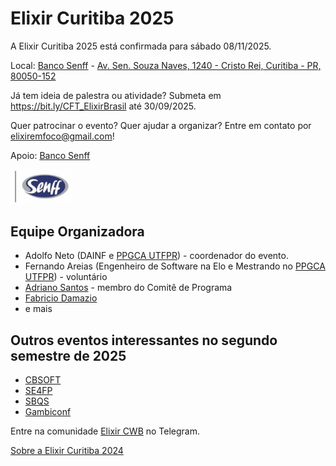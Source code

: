 
# Elixir Curitiba 2025

A Elixir Curitiba 2025 está confirmada para sábado 08/11/2025.

Local: [Banco Senff](https://bit.ly/BancoSenffSiteElixirCuritiba) - [Av. Sen. Souza Naves, 1240 - Cristo Rei, Curitiba - PR, 80050-152](https://share.google/eQGxiKHFiVYSEmkWU)




Já tem ideia de palestra ou atividade? Submeta em <https://bit.ly/CFT_ElixirBrasil> até 30/09/2025.

Quer patrocinar o evento?  Quer ajudar a organizar? Entre em contato por elixiremfoco@gmail.com!


Apoio: [Banco Senff](https://bit.ly/BancoSenffSiteElixirCuritiba)


<a href="https://bit.ly/BancoSenffSiteElixirCuritiba"><img src="/images/logo_senff.jpg" alt="logo Banco SENFF" style="width:100px;"></a>


## Equipe Organizadora

- Adolfo Neto (DAINF e [PPGCA UTFPR](https://www.utfpr.edu.br/cursos/programas-de-pos-graduacao/ppgca-ct)) - coordenador do evento.
- Fernando Areias (Engenheiro de Software na Elo e Mestrando no [PPGCA UTFPR](https://www.utfpr.edu.br/cursos/programas-de-pos-graduacao/ppgca-ct)) - voluntário
- [Adriano Santos](https://github.com/sleipnir) - membro do Comitê de Programa
- [Fabricio Damazio](https://github.com/FabriDamazio)
- e mais


## Outros eventos interessantes no segundo semestre de 2025

- [CBSOFT](https://cbsoft.sbc.org.br/2025/cbsoft/)
- [SE4FP](https://se4fp.github.io/2025/)
- [SBQS](https://sbqs.sbc.org.br/2025/index.php/pt/)
- [Gambiconf](https://gambiconf.dev/)



Entre na comunidade [Elixir CWB](https://t.me/elixir_cwb) no Telegram.


[Sobre a Elixir Curitiba 2024](./2024)
